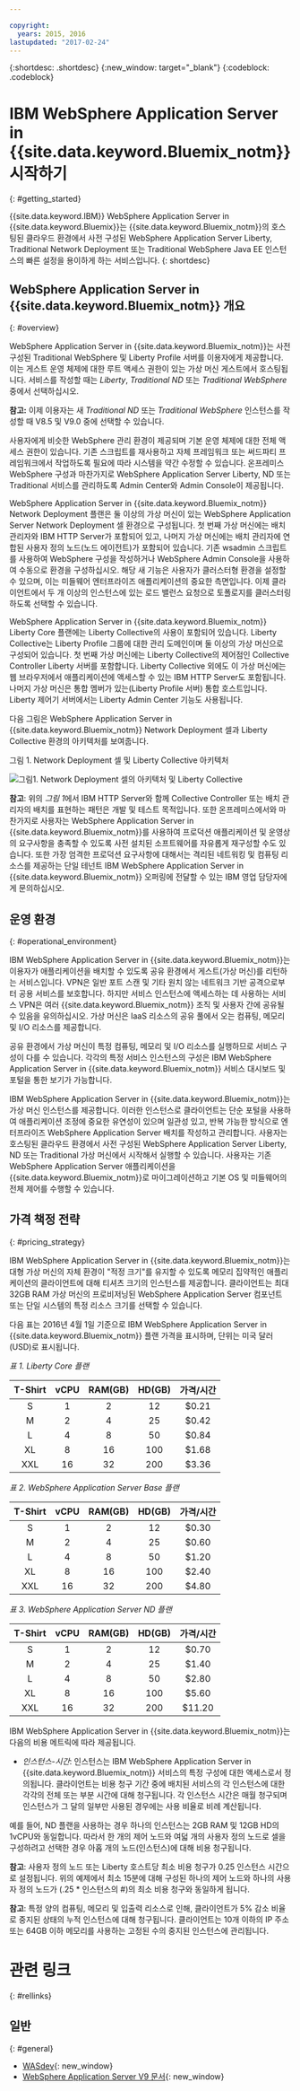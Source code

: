 ```yaml
---

copyright:
  years: 2015, 2016
lastupdated: "2017-02-24"
---
```


{:shortdesc: .shortdesc}
{:new_window: target="_blank"}
{:codeblock: .codeblock}

# IBM WebSphere Application Server in {{site.data.keyword.Bluemix_notm}} 시작하기
{: #getting_started}

{{site.data.keyword.IBM}} WebSphere Application Server in {{site.data.keyword.Bluemix}}는 {{site.data.keyword.Bluemix_notm}}의 호스팅된 클라우드 환경에서 사전 구성된 WebSphere Application Server Liberty, Traditional Network Deployment 또는 Traditional WebSphere Java EE 인스턴스의 빠른 설정을 용이하게 하는 서비스입니다.
{: shortdesc}

## WebSphere Application Server in {{site.data.keyword.Bluemix_notm}} 개요
{: #overview}

WebSphere Application Server in {{site.data.keyword.Bluemix_notm}}는 사전 구성된 Traditional WebSphere 및 Liberty Profile 서버를 이용자에게 제공합니다. 이는 게스트 운영 체제에 대한 루트 액세스 권한이 있는 가상 머신 게스트에서 호스팅됩니다. 서비스를 작성할 때는 *Liberty*, *Traditional ND* 또는 *Traditional WebSphere* 중에서 선택하십시오. 

**참고:** 이제 이용자는 새 *Traditional ND* 또는 *Traditional WebSphere* 인스턴스를 작성할 때 V8.5 및 V9.0 중에 선택할 수 있습니다. 

사용자에게 비슷한 WebSphere 관리 환경이 제공되며 기본 운영 체제에 대한
전체 액세스 권한이 있습니다. 기존 스크립트를 재사용하고 자체 프레임워크 또는 써드파티
프레임워크에서 작업하도록 필요에 따라 시스템을 약간 수정할 수 있습니다. 온프레미스 WebSphere 구성과 마찬가지로 WebSphere Application Server Liberty, ND 또는 Traditional 서비스를 관리하도록 Admin Center와 Admin Console이 제공됩니다.

WebSphere Application Server in {{site.data.keyword.Bluemix_notm}} Network Deployment 플랜은 둘 이상의 가상 머신이 있는 WebSphere Application Server Network Deployment 셀 환경으로 구성됩니다. 첫 번째 가상 머신에는 배치 관리자와 IBM HTTP Server가 포함되어 있고, 나머지 가상 머신에는 배치 관리자에 연합된 사용자 정의 노드(노드 에이전트)가 포함되어 있습니다. 기존 wsadmin 스크립트를 사용하여 WebSphere 구성을 작성하거나
WebSphere Admin Console을 사용하여 수동으로 환경을 구성하십시오. 해당 새 기능은
사용자가 클러스터형 환경을 설정할 수 있으며, 이는 미들웨어 엔터프라이즈 애플리케이션의 중요한 측면입니다. 이제 클라이언트에서 두 개 이상의
인스턴스에 있는 로드 밸런스 요청으로 토폴로지를 클러스터링하도록 선택할 수 있습니다.


WebSphere Application Server in {{site.data.keyword.Bluemix_notm}} Liberty Core 플랜에는 Liberty Collective의 사용이 포함되어 있습니다. Liberty Collective는 Liberty Profile 그룹에 대한 관리 도메인이며 둘 이상의 가상 머신으로 구성되어 있습니다. 첫 번째
가상 머신에는 Liberty Collective의 제어점인 Collective Controller Liberty 서버를
포함합니다. Liberty Collective 외에도 이 가상 머신에는 웹 브라우저에서
애플리케이션에 액세스할 수 있는 IBM HTTP Server도 포함됩니다. 나머지
가상 머신은 통합 멤버가 있는(Liberty Profile 서버) 통합
호스트입니다. Liberty 제어기 서버에서는 Liberty Admin Center 기능도 사용됩니다.

다음 그림은 WebSphere Application Server in {{site.data.keyword.Bluemix_notm}} Network Deployment 셀과 Liberty Collective 환경의 아키텍처를 보여줍니다. 

그림 1. Network Deployment 셀 및 Liberty Collective 아키텍처

![그림1. Network Deployment 셀의 아키텍처 및 Liberty Collective](images/CellCollectiveDiagram.gif)

**참고**: 위의 *그림 1*에서 IBM HTTP Server와 함께 Collective Controller 또는 배치 관리자의 배치를 표현하는 패턴은 개발 및 테스트 목적입니다. 또한 온프레미스에서와 마찬가지로 사용자는 WebSphere Application Server in {{site.data.keyword.Bluemix_notm}}를 사용하여 프로덕션 애플리케이션 및 운영상의 요구사항을 충족할 수 있도록 사전 설치된 소프트웨어를 자유롭게 재구성할 수도 있습니다. 또한 가장 엄격한 프로덕션 요구사항에 대해서는 격리된 네트워킹 및 컴퓨팅 리소스를 제공하는 단일 테넌트 IBM WebSphere Application Server in {{site.data.keyword.Bluemix_notm}} 오퍼링에 전달할 수 있는 IBM 영업 담당자에게 문의하십시오. 


## 운영 환경
{: #operational_environment}

IBM WebSphere Application Server in {{site.data.keyword.Bluemix_notm}}는 이용자가 애플리케이션을 배치할 수 있도록 공유 환경에서 게스트(가상 머신)를 리턴하는 서비스입니다. VPN은
일반 포트 스캔 및 기타 원치 않는 네트워크 기반 공격으로부터 공용 서비스를 보호합니다.
하지만 서비스 인스턴스에 액세스하는 데 사용하는 서비스 VPN은 여러 {{site.data.keyword.Bluemix_notm}} 조직 및 사용자 간에 공유될 수 있음을 유의하십시오. 가상 머신은 IaaS 리소스의 공유 풀에서 오는 컴퓨팅, 메모리 및 I/O 리소스를 제공합니다. 

공유 환경에서 가상 머신이 특정 컴퓨팅, 메모리 및 I/O 리소스를 실행하므로
서비스 구성이 다를 수 있습니다. 각각의 특정 서비스 인스턴스의 구성은 IBM WebSphere Application Server in {{site.data.keyword.Bluemix_notm}} 서비스 대시보드 및 포털을 통한 보기가 가능합니다. 

IBM WebSphere Application Server in {{site.data.keyword.Bluemix_notm}}는 가상 머신 인스턴스를 제공합니다. 이러한 인스턴스로 클라이언트는 단순 포털을 사용하여 애플리케이션 조정에 중요한 유연성이 있으며 일관성 있고, 반복 가능한 방식으로 엔터프라이즈 WebSphere Application Server 배치를 작성하고 관리합니다. 사용자는 호스팅된 클라우드 환경에서 사전 구성된 WebSphere Application Server Liberty, ND 또는 Traditional 가상 머신에서 시작해서 실행할 수 있습니다. 사용자는 기존 WebSphere Application Server 애플리케이션을 {{site.data.keyword.Bluemix_notm}}로 마이그레이션하고 기본 OS 및 미들웨어의 전체 제어를 수행할 수 있습니다. 

## 가격 책정 전략
{: #pricing_strategy}

IBM WebSphere Application Server in {{site.data.keyword.Bluemix_notm}}는 대형 가상 머신의 자체 환경이 "적정 크기"를 유지할 수 있도록 메모리 집약적인 애플리케이션의 클라이언트에 대해 티셔츠 크기의 인스턴스를 제공합니다.
 클라이언트는 최대 32GB RAM 가상 머신의 프로비저닝된 WebSphere Application Server 컴포넌트 또는 단일 시스템의 특정 리소스 크기를 선택할 수 있습니다.

다음 표는 2016년 4월 1일 기준으로 IBM WebSphere Application Server in {{site.data.keyword.Bluemix_notm}} 플랜 가격을 표시하며, 단위는 미국 달러(USD)로 표시됩니다. 

*표 1. Liberty Core 플랜*

| **T-Shirt** | **vCPU** | **RAM(GB)** | **HD(GB)** | **가격/시간** |       
|:-------------:|:----------:|:--------------:|:-------------:|:--------------:|
| S | 1 | 2 | 12 | $0.21 |
| M | 2 | 4 | 25 | $0.42 |
| L | 4 | 8 | 50 | $0.84 |
| XL | 8 | 16 | 100 | $1.68 |
| XXL | 16 | 32 | 200 | $3.36 |

*표 2. WebSphere Application Server Base 플랜*

| **T-Shirt** | **vCPU** | **RAM(GB)** | **HD(GB)** | **가격/시간** |       
|:-------------:|:----------:|:--------------:|:-------------:|:--------------:|
| S | 1 | 2 | 12 | $0.30 |
| M | 2 | 4 | 25 | $0.60 |
| L | 4 | 8 | 50 | $1.20 |
| XL | 8 | 16 | 100 | $2.40 |
| XXL | 16 | 32 | 200 | $4.80 |

*표 3. WebSphere Application Server ND 플랜*

| **T-Shirt** | **vCPU** | **RAM(GB)** | **HD(GB)** | **가격/시간** |       
|:-------------:|:----------:|:--------------:|:-------------:|:--------------:|
| S | 1 | 2 | 12 | $0.70 |
| M | 2 | 4 | 25 | $1.40 |
| L | 4 | 8 | 50 | $2.80 |
| XL | 8 | 16 | 100 | $5.60 |
| XXL | 16 | 32 | 200 | $11.20 |

<p></p>

IBM WebSphere Application Server in {{site.data.keyword.Bluemix_notm}}는 다음의 비용 메트릭에 따라 제공됩니다. 

*  *인스턴스-시간*: 인스턴스는 IBM WebSphere Application Server in {{site.data.keyword.Bluemix_notm}} 서비스의 특정 구성에 대한 액세스로서 정의됩니다. 클라이언트는 비용 청구 기간 중에 배치된 서비스의 각 인스턴스에 대한 각각의 전체 또는 부분 시간에 대해 청구됩니다. 각 인스턴스 시간은 매월 청구되며 인스턴스가 그 달의 일부만 사용된 경우에는 사용 비율로 비례 계산됩니다. 

예를 들어, ND 플랜을 사용하는 경우 하나의 인스턴스는 2GB RAM 및 12GB HD의 1vCPU와 동일합니다. 따라서 한 개의 제어 노드와 여덟 개의 사용자 정의 노드로 셀을 구성하려고 선택한 경우 아홉 개의 노드(인스턴스)에 대해 비용 청구됩니다.

**참고**: 사용자 정의 노드 또는 Liberty 호스트당 최소 비용 청구가 0.25 인스턴스 시간으로 설정됩니다. 위의 예제에서 최소 15분에 대해 구성된 하나의 제어 노드와 하나의 사용자 정의 노드가 (.25 * 인스턴스의 #)의 최소 비용 청구와 동일하게 됩니다.

**참고**: 특정 양의 컴퓨팅, 메모리 및 입출력 리소스로 인해, 클라이언트가 5% 감소 비율로 중지된 상태의 누적 인스턴스에 대해 청구됩니다. 클라이언트는 10개 이하의 IP 주소 또는 64GB 이하 메모리를 사용하는 고정된 수의 중지된 인스턴스에 관리됩니다. 

# 관련 링크
{: #rellinks}
## 일반
{: #general}
* [WASdev](https://developer.ibm.com/wasdev/){: new_window}
* [WebSphere Application Server V9 문서](http://www.ibm.com/support/knowledgecenter/SSEQTP_9.0.0/as_ditamaps/was900_welcome_base.html){: new_window}
